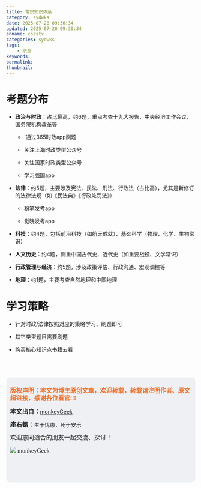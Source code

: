 ```yaml
---
title: 常识知识体系
category: sydwks
date: 2025-07-20 09:30:34
updated: 2025-07-20 09:30:34
enname: cszstx
categories: sydwks
tags:
    - 职测
keywords:
permalink:
thumbnail:
---
```


# 考题分布

- **政治与时政**：占比最高，约6题，重点考查十九大报告、中央经济工作会议、国务院机构改革等
  
  - `通过365时政app刷题
  
  - 关注上海时政类型公众号
  
  - 关注国家时政类型公众号
  
  - 学习强国app

- **法律**：约5题，主要涉及宪法、民法、刑法、行政法（占比高），尤其是新修订的法律法规（如《民法典》《行政处罚法》）
  
  - 粉笔发考app
  
  - 觉晓发考app

- **科技**：约4题，包括前沿科技（如航天成就）、基础科学（物理、化学、生物常识）

- **人文历史**：约4题，侧重中国古代史、近代史（如重要战役、文学常识）

- **行政管理与经济**：约5题，涉及政策评估、行政沟通、宏观调控等

- **地理**：约1题，主要考查自然地理和中国地理



# 学习策略

- 针对时政/法律按照对应的策略学习、刷题即可

- 其它类型题目需要刷题

- 购买核心知识点书籍去看



</br>

</br>

</br>

<script>
var _hmt = _hmt || [];
(function() {
  var hm = document.createElement("script");
  hm.src = "https://hm.baidu.com/hm.js?2f798e6b269c8a40f12bef25d7f1876d";
  var s = document.getElementsByTagName("script")[0]; 
  s.parentNode.insertBefore(hm, s);
})();
</script>

<div style="height:260px; background-color:rgb(238,240,244); padding:10px;border-radius:10px;">
    <p style="color:#f36c21;font:bold 16px/20px 'kaiTi';">
      版权声明：本文为博主原创文章，欢迎转载，转载请注明作者、原文超链接，感谢各位看官!!!
    </p>
    <p>
      <span style="font:bold 16px/20px 'kaiTi';">本文出自：</span><a href="https://monkeyGeek369.github.io">monkeyGeek</a> 
    </p>
    <p>
      <span style="font:bold 16px/20px 'kaiTi';">座右铭：</span><span>生于忧患，死于安乐</span> 
    </p>
    <p>
      <span style="font:16px/20px 'kaiTi';">欢迎志同道合的朋友一起交流、探讨！</span> 
    </p>
    <img style="height:auto; width:auto;flot:left;" src="../../../../image/monkey64.png" /><span style="font:16px/20px 'kaiTi';flot:left;">   monkeyGeek</span>
